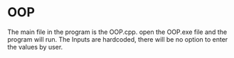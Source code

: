 # OOP
The main file in the program is the OOP.cpp. open the OOP.exe file and the program will run. The Inputs are hardcoded, there will be no option to enter the values by user.
